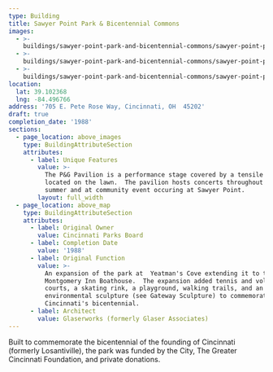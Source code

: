 ```yaml
---
type: Building
title: Sawyer Point Park & Bicentennial Commons
images:
  - >-
    buildings/sawyer-point-park-and-bicentennial-commons/sawyer-point-park-and-bicentennial-commons-0_inb3ks
  - >-
    buildings/sawyer-point-park-and-bicentennial-commons/sawyer-point-park-and-bicentennial-commons-1_vzev16
  - >-
    buildings/sawyer-point-park-and-bicentennial-commons/sawyer-point-park-and-bicentennial-commons-2_a84jpu
location:
  lat: 39.102368
  lng: -84.496766
address: '705 E. Pete Rose Way, Cincinnati, OH  45202'
draft: true
completion_date: '1988'
sections:
  - page_location: above_images
    type: BuildingAttributeSection
    attributes:
      - label: Unique Features
        value: >-
          The P&G Pavilion is a performance stage covered by a tensile structure
          located on the lawn.  The pavilion hosts concerts throughout the
          summer and at community event occuring at Sawyer Point.
        layout: full_width
  - page_location: above_map
    type: BuildingAttributeSection
    attributes:
      - label: Original Owner
        value: Cincinnati Parks Board
      - label: Completion Date
        value: '1988'
      - label: Original Function
        value: >-
          An expansion of the park at  Yeatman's Cove extending it to the
          Montgomery Inn Boathouse.  The expansion added tennis and volleyball
          courts, a skating rink, a playground, walking trails, and an
          environmental sculpture (see Gateway Sculpture) to commemorate
          Cincinnati's bicentennial.
      - label: Architect
        value: Glaserworks (formerly Glaser Associates)
---
```


Built to commemorate the bicentennial of the founding of Cincinnati (formerly Losantiville), the park was funded by the City, The Greater Cincinnati Foundation, and private donations.
